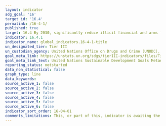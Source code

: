 ```yaml
---
layout: indicator
sdg_goal: '16'
target_id: '16.4'
permalink: /16-4-1/
published: true
target: 16.4 By 2030, significantly reduce illicit financial and arms flows, strengthen the recovery and return of stolen assets and combat all forms of organized crime
indicator: 16.4.1
indicator_name: global_indicators.16-4-1-title
un_designated_tier: Tier III
un_custodian_agency: United Nations Office on Drugs and Crime (UNODC), United Nations Conference on Trade and Development (UNCTAD)
goal_meta_link: https://unstats.un.org/sdgs/tierIII-indicators/files/Tier3-16-04-01.pdf
goal_meta_link_text: United Nations Sustainable Development Goals Metadata (PDF 4.0 MB)
reporting_status: notstarted
data_non_statistical: false
graph_type: line
data_keywords:  
source_active_1: false
source_active_2: false
source_active_3: false
source_active_4: false
source_active_5: false
source_active_6: false
indicator_sort_order: 16-04-01
comments_limitations: This, or part of this, indicator is awaiting the development of internationally established methodology and standards (classified by the UN as tier 3). 
---
```


